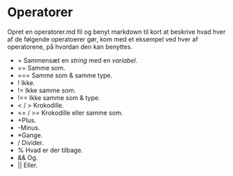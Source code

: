 # Operatorer #

Opret en operatorer.md fil og benyt markdown til kort at beskrive hvad hver af de følgende operatoerer gør, kom med et eksempel ved hver af operatorene, på hvordan den kan benyttes.

* =         Sammensæt en *string* med en *variabel*.
* ==        Samme som.
* ===       Samme som & samme type.
* !         Ikke.
* !=        Ikke samme som.
* !==       Ikke samme som & type.
* < / >     Krokodille.
* <= / >=   Krokodille eller samme som.
* +Plus.
* -Minus.
* *Gange.
* / Divider.
* % Hvad er der tilbage.
* && Og.
* || Eller.

